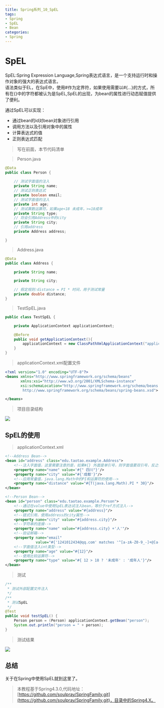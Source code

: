 ```yaml
---
title: Spring系列_10_SpEL
tags:
- Spring
- SpEL
- Bean
categories: 
- Spring
---
```


# SpEL #

SpEL:Spring Expression Language,Spring表达式语言，是一个支持运行时和操作对象的强大的表达式语言。<br/>语法类似于EL，在SpE中，使用#作为定界符，如果使用需要以#{...}的方式，所有在{}中的字符都被认为是SpEL,SpEL的出现，为bean的属性进行动态赋值提供了便利。

通过SpEL可以实现：

- 通过bean的id对bean对象进行引用
- 调用方法以及引用对象中的属性
- 计算表达式的值
- 正则表达式匹配

>写在前面，本节代码清单

>Person.java

```java
@Data
public class Person {
    
    // 测试字面值的注入
    private String name;
    // 测试正则表达式
    private boolean email;
    // 测试字面值的注入
    private int age;
    // 测试算数运算符，如果age<18 未成年，>=18成年
    private String type;
    // 将会引用Address中的city
    private String city;
    // 引用address
    private Address address;

}
```

>Address.java

```java
@Data
public class Address {

    private String name;

    private String city;

    // 假定规则:distance = PI * 时间，用于测试常量
    private double distance;
}
```

>TestSpEL.java

```java
public class TestSpEL {

    private ApplicationContext applicationContext;

    @Before
    public void getApplicationContext(){
        applicationContext = new ClassPathXmlApplicationContext("applicationContext.xml");
    }
}
```

>applicationContext.xml配置文件

```xml
<?xml version="1.0" encoding="UTF-8"?>
<beans xmlns="http://www.springframework.org/schema/beans"
       xmlns:xsi="http://www.w3.org/2001/XMLSchema-instance"
       xsi:schemaLocation="http://www.springframework.org/schema/beans
        http://www.springframework.org/schema/beans/spring-beans.xsd">

</beans>
```

>项目目录结构

![](https://i.imgur.com/AvTO0wZ.png)

## SpEL的使用 ##

>applicationContext.xml

```xml
<!--Address Bean-->
<bean id="address" class="edu.taotao.example.Address">
    <!--注入字面值，这里需要注意的是，如果#{} 外面是单引号，则字面值要双引号，反之亦然-->
    <property name="name" value='#{" 四川"}'/>
    <property name="city" value="#{'成都'}"/>
    <!--应用常量值，java.lang.Math中的PI和运算符的使用-->
    <property name="distance" value="#{T(java.lang.Math).PI * 30}"/>
</bean>

<!--Person Bean-->
<bean id="person" class="edu.taotao.example.Person">
    <!--通过在value中使用SpEL表达试注入bean，等价于ref方式注入-->
    <property name="address" value="#{address}"/>
    <!--链式引用，使用address的city属性-->
    <property name="city" value="#{address.city}"/>
    <!--字符串的连接-->
    <property name="name" value="#{address.city} +'人'"/>
    <!--验证邮箱-->
    <property name="email"
              value="#{'1241012434@qq.com' matches '^[a-zA-Z0-9_-]+@[a-zA-Z0-9_-]+(\.[a-zA-Z0-9_-]+)+$'}"/>
    <!--字面值注入int类型-->
    <property name="age" value="#{12}"/>
    <!--使用比较运算符-->
    <property name="type" value="#{ 12 > 18 ? '未成年' : '成年人'}"/>
</bean>
```

>测试

```java
/**
 * 测试外部配置文件注入
 */
/**
 * 测试SpEL
 */
@Test
public void testSpEL() {
    Person person = (Person) applicationContext.getBean("person");
    System.out.println("person = " + person);
}
```

>测试结果

![](https://i.imgur.com/isv2oPk.png)

## 总结 ##

关于在Spring中使用SpEL就到这里了。

>本教程基于Spring4.3.0,代码地址：[https://github.com/soulpray/SpringFamily.git](https://github.com/soulpray/SpringFamily.git)，目录中的Spring4.X。